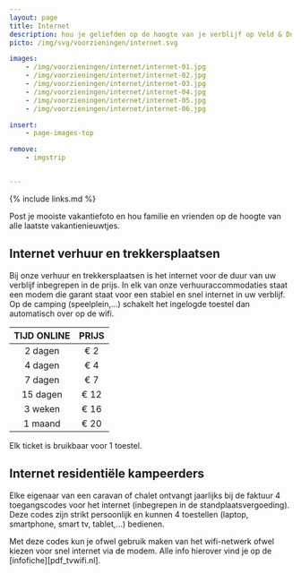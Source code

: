 ```yaml
---
layout: page
title: Internet
description: hou je geliefden op de hoogte van je verblijf op Veld & Duin
picto: /img/svg/voorzieningen/internet.svg

images:
    - /img/voorzieningen/internet/internet-01.jpg
    - /img/voorzieningen/internet/internet-02.jpg
    - /img/voorzieningen/internet/internet-03.jpg
    - /img/voorzieningen/internet/internet-04.jpg
    - /img/voorzieningen/internet/internet-05.jpg
    - /img/voorzieningen/internet/internet-06.jpg

insert:
    - page-images-top

remove:
    - imgstrip


---
```


{% include links.md %}

Post je mooiste vakantiefoto en hou familie en vrienden op de hoogte van alle laatste vakantienieuwtjes.

## Internet verhuur en trekkersplaatsen

Bij onze verhuur en trekkersplaatsen is het internet voor de duur van uw verblijf inbegrepen in de prijs.
In elk van onze verhuuraccommodaties staat een modem die garant staat voor een stabiel en snel internet in uw verblijf.
Op de camping (speelplein,...) schakelt het ingelogde toestel dan automatisch over op de wifi.


TIJD ONLINE         | PRIJS       |
:------------------:|:-----------:|
2 dagen             |€ 2                
4 dagen             |€ 4                     
7 dagen             |€ 7       
15 dagen            |€ 12        
3 weken             |€ 16        
1 maand             |€ 20

Elk ticket is bruikbaar voor 1 toestel.

## Internet residentiële kampeerders

Elke eigenaar van een caravan of chalet ontvangt jaarlijks bij de faktuur 4 toegangscodes voor het internet (inbegrepen in de standplaatsvergoeding). Deze codes zijn strikt persoonlijk en kunnen 4 toestellen (laptop, smartphone, smart tv, tablet,...) bedienen.

Met deze codes kun je ofwel gebruik maken van het wifi-netwerk ofwel kiezen voor snel internet via de modem. Alle info hierover vind je op de [infofiche][pdf_tvwifi.nl].
